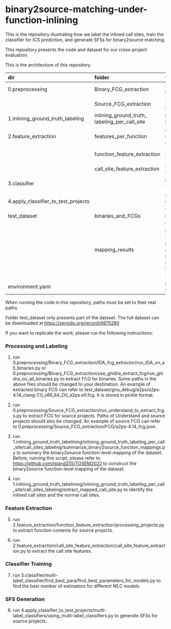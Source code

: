 # binary2source-matching-under-function-inlining

This is the repository illustrating how we label the inlined call sites, train the classifier for ICS prediction, and generate SFSs for binary2source matching.

This repository presents the code and dataset for our cross-project evaluation.

This is the architecture of this repository.

| dir | folder | function |
| :----  | :--- | :------- |
| 0.preprocessing  |  Binary_FCG_extraction | scripts to extract binary FCGs|
| | Source_FCG_extraction | scripts to extract source FCGs|
| 1.inlining_ground_truth_labeling  |  inlining_ground_truth_ labeling_per_call_site | labeling call sites with inline or normal labels |
| 2.feature_extraction | features_per_function | extracted function contents using tree-sitter |
| | function_feature_extraction | scripts to extract function contents |
| | call_site_feature_extraction | scripts to extract call site feature |
| 3.classifier | | multi-label classifiers for ICS prediction |
| 4.apply_classifier_to_test_projects | | using multi-label classifiers to generate SFSs | 
| test_dataset | binaries_and_FCGs | binaries_and_their_FCGs | 
| | mapping_results | function-level mapping results obtained using function inlining identification tool in paper "1-to-1 or 1-to-n? Investigating the Effect of Function Inlining on Binary Similarity Analysis" |
| environment.yaml | | packages needed to be installed in Windows|

When running the code in this repository, paths must be set to their real paths.

Folder test_dataset only presents part of the dataset. The full dataset can be downloaded at https://zenodo.org/record/6675280

If you want to replicate the work, please run the following instructions:

### Processing and Labeling

1. run 0.preprocessing/Binary_FCG_extraction/IDA_fcg_extractor/run_IDA_on_all_binaries.py or 0.preprocessing/Binary_FCG_extraction/use_ghidra_extract_fcg/run_ghidra_on_all_binaries.py to extract FCG for binaries. Some paths in the above files should be changed to your destination. An example of extracted binary FCG can refer to test_dataset/gnu_debug/a2ps/a2ps-4.14_clang-7.0_x86_64_O0_a2ps.elf.fcg. It is stored in pickle format.

2. run 0.preprocessing/Source_FCG_extraction/run_understand_to_extract_fcgs.py to extract FCG for source projects. Paths of Understand and source projects should also be changed. An example of source FCG can refer to 0.preprocessing/Source_FCG_extraction/FCG/a2ps-4.14_fcg.json.

3. run 1.inlining_ground_truth_labelining/inlining_ground_truth_labeling_per_call_site/call_sites_labeling/summarize_binary2source_function_mappings.py to summary the binary2source function-level mapping of the dataset. Before, running this script, please refer to https://github.com/island255/TOSEM2022 to construct the binary2source function-level mapping of the dataset.

4. run 1.inlining_ground_truth_labelining/inlining_ground_truth_labeling_per_call_site/call_sites_labeling/extract_mapped_call_site.py to identify the inlined call sites and the normal call sites.

### Feature Extraction

5. run 2.feature_extraction/function_feature_extraction/processing_projects.py to extract function contents for source projects.

6. run 2.feature_extraction/call_site_feature_extraction/call_site_feature_extraction.py to extract the call site features.

### Classifier Training

7. run 3.classifier/multi-label_classifier/find_best_para/find_best_parameters_for_models.py to find the best number of estimators for different MLC models.

### SFS Generation

8. run 4.apply_classifier_to_test_projects/multi-label_classifiers/using_multi-label_classifiers.py to generate SFSs for source projects.


